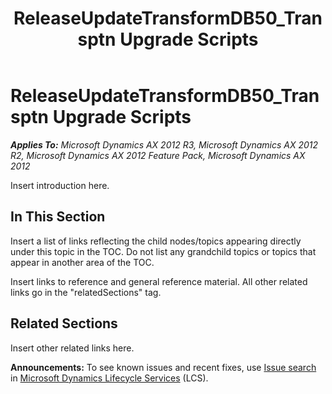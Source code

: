 ﻿---
title: ReleaseUpdateTransformDB50_Transptn Upgrade Scripts
TOCTitle: ReleaseUpdateTransformDB50_Transptn Upgrade Scripts
ms:assetid: e8a21e43-ef4d-4e99-affe-2fd5c9d63cf7
ms:mtpsurl: https://msdn.microsoft.com/en-us/library/JJ719850(v=AX.60)
ms:contentKeyID: 49711923
ms.date: 05/18/2015
mtps_version: v=AX.60
---

# ReleaseUpdateTransformDB50\_Transptn Upgrade Scripts 


_**Applies To:** Microsoft Dynamics AX 2012 R3, Microsoft Dynamics AX 2012 R2, Microsoft Dynamics AX 2012 Feature Pack, Microsoft Dynamics AX 2012_

Insert introduction here.

## In This Section

Insert a list of links reflecting the child nodes/topics appearing directly under this topic in the TOC. Do not list any grandchild topics or topics that appear in another area of the TOC.


Insert links to reference and general reference material. All other related links go in the "relatedSections" tag.

## Related Sections

Insert other related links here.

  
**Announcements:** To see known issues and recent fixes, use [Issue search](http://go.microsoft.com/fwlink/?linkid=389258) in [Microsoft Dynamics Lifecycle Services](http://go.microsoft.com/fwlink/?linkid=306505) (LCS).

